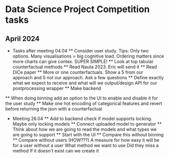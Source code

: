 # Data Science Project Competition tasks

## April 2024
* Tasks after meeting 04.04
** Consider user study. 
Tips: Only two options. Many visualisations = big cognitive load. Ordering matters since more charts can give contex. SUPER SIMPLE!
** Look at top tabular counterfactual methods
** Read Nauta 2023. Eric will send it
** Read DiCe paper
** More or one counterfactuals. Show a 5 from our approach and 5 not our approach. Ask a few questions
** Define exactly what we expect to receive and what will we output/design API for our postprocessing wrapper
** Make backend

** When doing binning add an option to the UI to enable and disable it for the user study
** Make one hot encoding of categorical features and revert before returning the json with a counterfactual

* Meeting 26.04
** Add to backend check if model supports locking. Maybe only locking models
** Connect uploaded model to generator
** Think about how we are going to read the models and what types we are going to support
** Start with the UI
** Compare this without binning
** Compare without users (HOW???) A measure for how easy it will be for a user without a user
What method we want to use
Did they miss a method
If it doesn't exist can we create it
